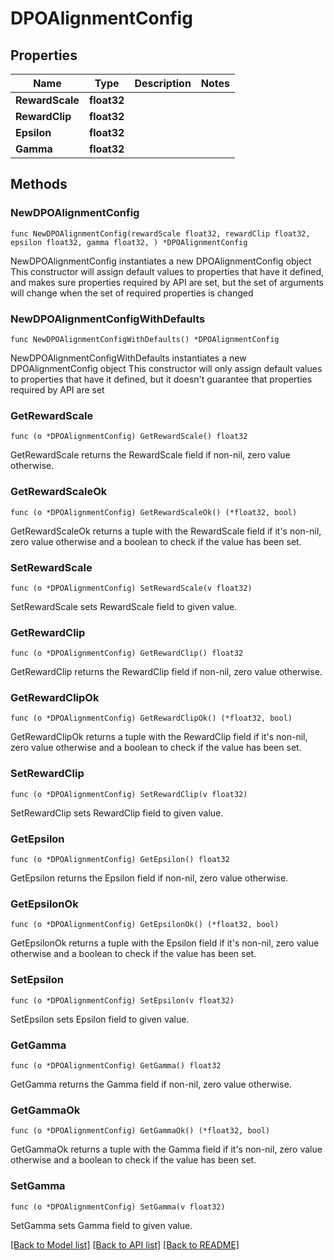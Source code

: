 # DPOAlignmentConfig

## Properties

Name | Type | Description | Notes
------------ | ------------- | ------------- | -------------
**RewardScale** | **float32** |  | 
**RewardClip** | **float32** |  | 
**Epsilon** | **float32** |  | 
**Gamma** | **float32** |  | 

## Methods

### NewDPOAlignmentConfig

`func NewDPOAlignmentConfig(rewardScale float32, rewardClip float32, epsilon float32, gamma float32, ) *DPOAlignmentConfig`

NewDPOAlignmentConfig instantiates a new DPOAlignmentConfig object
This constructor will assign default values to properties that have it defined,
and makes sure properties required by API are set, but the set of arguments
will change when the set of required properties is changed

### NewDPOAlignmentConfigWithDefaults

`func NewDPOAlignmentConfigWithDefaults() *DPOAlignmentConfig`

NewDPOAlignmentConfigWithDefaults instantiates a new DPOAlignmentConfig object
This constructor will only assign default values to properties that have it defined,
but it doesn't guarantee that properties required by API are set

### GetRewardScale

`func (o *DPOAlignmentConfig) GetRewardScale() float32`

GetRewardScale returns the RewardScale field if non-nil, zero value otherwise.

### GetRewardScaleOk

`func (o *DPOAlignmentConfig) GetRewardScaleOk() (*float32, bool)`

GetRewardScaleOk returns a tuple with the RewardScale field if it's non-nil, zero value otherwise
and a boolean to check if the value has been set.

### SetRewardScale

`func (o *DPOAlignmentConfig) SetRewardScale(v float32)`

SetRewardScale sets RewardScale field to given value.


### GetRewardClip

`func (o *DPOAlignmentConfig) GetRewardClip() float32`

GetRewardClip returns the RewardClip field if non-nil, zero value otherwise.

### GetRewardClipOk

`func (o *DPOAlignmentConfig) GetRewardClipOk() (*float32, bool)`

GetRewardClipOk returns a tuple with the RewardClip field if it's non-nil, zero value otherwise
and a boolean to check if the value has been set.

### SetRewardClip

`func (o *DPOAlignmentConfig) SetRewardClip(v float32)`

SetRewardClip sets RewardClip field to given value.


### GetEpsilon

`func (o *DPOAlignmentConfig) GetEpsilon() float32`

GetEpsilon returns the Epsilon field if non-nil, zero value otherwise.

### GetEpsilonOk

`func (o *DPOAlignmentConfig) GetEpsilonOk() (*float32, bool)`

GetEpsilonOk returns a tuple with the Epsilon field if it's non-nil, zero value otherwise
and a boolean to check if the value has been set.

### SetEpsilon

`func (o *DPOAlignmentConfig) SetEpsilon(v float32)`

SetEpsilon sets Epsilon field to given value.


### GetGamma

`func (o *DPOAlignmentConfig) GetGamma() float32`

GetGamma returns the Gamma field if non-nil, zero value otherwise.

### GetGammaOk

`func (o *DPOAlignmentConfig) GetGammaOk() (*float32, bool)`

GetGammaOk returns a tuple with the Gamma field if it's non-nil, zero value otherwise
and a boolean to check if the value has been set.

### SetGamma

`func (o *DPOAlignmentConfig) SetGamma(v float32)`

SetGamma sets Gamma field to given value.



[[Back to Model list]](../README.md#documentation-for-models) [[Back to API list]](../README.md#documentation-for-api-endpoints) [[Back to README]](../README.md)


